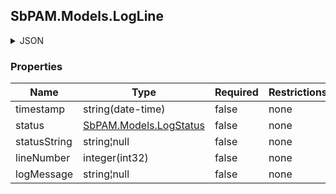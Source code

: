 
<h2 id="tocS_SbPAM.Models.LogLine">SbPAM.Models.LogLine</h2>

<a id="schemasbpam.models.logline"></a>
<a id="schema_SbPAM.Models.LogLine"></a>
<a id="tocSsbpam.models.logline"></a>
<a id="tocssbpam.models.logline"></a>

<details><summary>JSON</summary>


```json
{
  "timestamp": "2019-08-24T14:15:22Z",
  "status": "Debug",
  "statusString": "string",
  "lineNumber": 0,
  "logMessage": "string"
}

```


</details>

### Properties

|Name|Type|Required|Restrictions|Description|
|---|---|---|---|---|
|timestamp|string(date-time)|false|none|none|
|status|[SbPAM.Models.LogStatus](../Models/sbpam.models.logstatus.md)|false|none|none|
|statusString|string¦null|false|none|none|
|lineNumber|integer(int32)|false|none|none|
|logMessage|string¦null|false|none|none|


